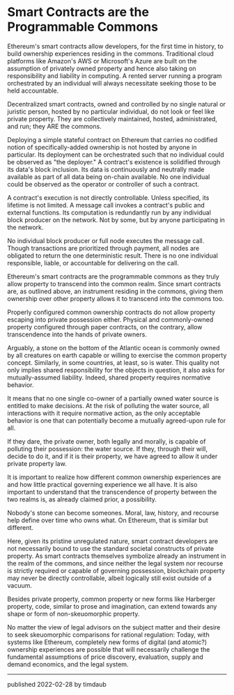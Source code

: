 # Smart Contracts are the Programmable Commons

Ethereum's smart contracts allow developers, for the first time in history, to
build ownership experiences residing in the commons. Traditional cloud
platforms like Amazon's AWS or Microsoft's Azure are built on the assumption of
privately owned property and hence also taking on responsibility and liability
in computing. A rented server running a program orchestrated by an individual
will always necessitate seeking those to be held accountable.

Decentralized smart contracts, owned and controlled by no single natural or
juristic person, hosted by no particular individual, do not look or feel like
private property. They are collectively maintained, hosted, administrated, and
run; they ARE the commons.

Deploying a simple stateful contract on Ethereum that carries no codified
notion of specifically-added ownership is not hosted by anyone in particular.
Its deployment can be orchestrated such that no individual could be observed as
"the deployer." A contract's existence is solidified through its data's block
inclusion. Its data is continuously and neutrally made available as part of all
data being on-chain available. No one individual could be observed as the
operator or controller of such a contract.

A contract's execution is not directly controllable. Unless specified, its
lifetime is not limited. A message call invokes a contract's public and
external functions. Its computation is redundantly run by any individual block
producer on the network. Not by some, but by anyone participating in the
network.

No individual block producer or full node executes the message call. Though
transactions are prioritized through payment, all nodes are obligated to return
the one deterministic result. There is no one individual responsible, liable,
or accountable for delivering on the call.

Ethereum's smart contracts are the programmable commons as they truly allow
property to transcend into the common realm. Since smart contracts are, as
outlined above, an instrument residing in the commons, giving them ownership
over other property allows it to transcend into the commons too.

Properly configured common ownership contracts do not allow property escaping
into private possession either. Physical and commonly-owned property configured
through paper contracts, on the contrary, allow transcendence into the hands of
private owners.

Arguably, a stone on the bottom of the Atlantic ocean is commonly owned by all
creatures on earth capable or willing to exercise the common property concept.
Similarly, in some countries, at least, so is water. This quality not only
implies shared responsibility for the objects in question, it also asks for
mutually-assumed liability. Indeed, shared property requires normative
behavior.

It means that no one single co-owner of a partially owned water source is
entitled to make decisions. At the risk of polluting the water source, all
interactions with it require normative action, as the only acceptable behavior
is one that can potentially become a mutually agreed-upon rule for all.

If they dare, the private owner, both legally and morally, is capable of
polluting their possession: the water source. If they, through their will,
decide to do it, and if it is their property, we have agreed to allow it under
private property law.

It is important to realize how different common ownership experiences are and
how little practical governing experience we all have. It is also important to
understand that the transcendence of property between the two realms is, as
already claimed prior, a possibility.

Nobody's stone can become someones. Moral, law, history, and recourse help
define over time who owns what. On Ethereum, that is similar but different.

Here, given its pristine unregulated nature, smart contract developers are not
necessarily bound to use the standard societal constructs of private property.
As smart contracts themselves symbolize already an instrument in the realm of
the commons, and since neither the legal system nor recourse is strictly
required or capable of governing possession, blockchain property may never be
directly controllable, albeit logically still exist outside of a vacuum.

Besides private property, common property or new forms like Harberger property,
code, similar to prose and imagination, can extend towards any shape or form of
non-skeuomorphic property.

No matter the view of legal advisors on the subject matter and their desire to
seek skeuomorphic comparisons for rational regulation: Today, with systems like
Ethereum, completely new forms of digital (and atomic?) ownership experiences
are possible that will necessarily challenge the fundamental assumptions of
price discovery, evaluation, supply and demand economics, and the legal system.

---

published 2022-02-28 by timdaub
